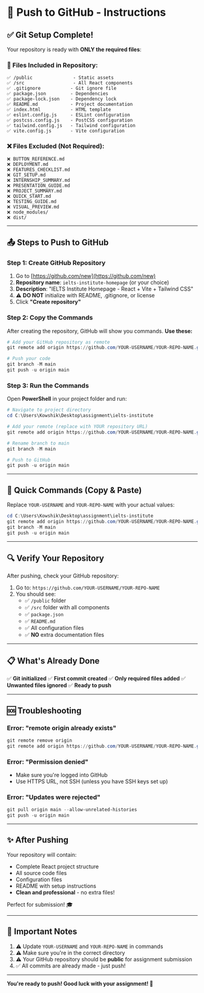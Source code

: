 # 🚀 Push to GitHub - Instructions

## ✅ Git Setup Complete!

Your repository is ready with **ONLY the required files**:

### 📁 Files Included in Repository:
```
✅ /public               - Static assets
✅ /src                  - All React components
✅ .gitignore           - Git ignore file
✅ package.json         - Dependencies
✅ package-lock.json    - Dependency lock
✅ README.md            - Project documentation
✅ index.html           - HTML template
✅ eslint.config.js     - ESLint configuration
✅ postcss.config.js    - PostCSS configuration
✅ tailwind.config.js   - Tailwind configuration
✅ vite.config.js       - Vite configuration
```

### ❌ Files Excluded (Not Required):
```
❌ BUTTON_REFERENCE.md
❌ DEPLOYMENT.md
❌ FEATURES_CHECKLIST.md
❌ GIT_SETUP.md
❌ INTERNSHIP_SUMMARY.md
❌ PRESENTATION_GUIDE.md
❌ PROJECT_SUMMARY.md
❌ QUICK_START.md
❌ TESTING_GUIDE.md
❌ VISUAL_PREVIEW.md
❌ node_modules/
❌ dist/
```

---

## 📤 Steps to Push to GitHub

### Step 1: Create GitHub Repository

1. Go to [https://github.com/new](https://github.com/new)
2. **Repository name**: `ielts-institute-homepage` (or your choice)
3. **Description**: "IELTS Institute Homepage - React + Vite + Tailwind CSS"
4. ⚠️ **DO NOT** initialize with README, .gitignore, or license
5. Click **"Create repository"**

### Step 2: Copy the Commands

After creating the repository, GitHub will show you commands. **Use these:**

```powershell
# Add your GitHub repository as remote
git remote add origin https://github.com/YOUR-USERNAME/YOUR-REPO-NAME.git

# Push your code
git branch -M main
git push -u origin main
```

### Step 3: Run the Commands

Open **PowerShell** in your project folder and run:

```powershell
# Navigate to project directory
cd C:\Users\Kowshik\Desktop\assignment\ielts-institute

# Add your remote (replace with YOUR repository URL)
git remote add origin https://github.com/YOUR-USERNAME/YOUR-REPO-NAME.git

# Rename branch to main
git branch -M main

# Push to GitHub
git push -u origin main
```

---

## 🎯 Quick Commands (Copy & Paste)

Replace `YOUR-USERNAME` and `YOUR-REPO-NAME` with your actual values:

```powershell
cd C:\Users\Kowshik\Desktop\assignment\ielts-institute
git remote add origin https://github.com/YOUR-USERNAME/YOUR-REPO-NAME.git
git branch -M main
git push -u origin main
```

---

## 🔍 Verify Your Repository

After pushing, check your GitHub repository:

1. Go to: `https://github.com/YOUR-USERNAME/YOUR-REPO-NAME`
2. You should see:
   - ✅ `/public` folder
   - ✅ `/src` folder with all components
   - ✅ `package.json`
   - ✅ `README.md`
   - ✅ All configuration files
   - ✅ **NO** extra documentation files

---

## 📋 What's Already Done

✅ **Git initialized**
✅ **First commit created**
✅ **Only required files added**
✅ **Unwanted files ignored**
✅ **Ready to push**

---

## 🆘 Troubleshooting

### Error: "remote origin already exists"
```powershell
git remote remove origin
git remote add origin https://github.com/YOUR-USERNAME/YOUR-REPO-NAME.git
```

### Error: "Permission denied"
- Make sure you're logged into GitHub
- Use HTTPS URL, not SSH (unless you have SSH keys set up)

### Error: "Updates were rejected"
```powershell
git pull origin main --allow-unrelated-histories
git push -u origin main
```

---

## ✨ After Pushing

Your repository will contain:
- Complete React project structure
- All source code files
- Configuration files
- README with setup instructions
- **Clean and professional** - no extra files!

Perfect for submission! 🎓

---

## 📝 Important Notes

1. ⚠️ Update `YOUR-USERNAME` and `YOUR-REPO-NAME` in commands
2. ⚠️ Make sure you're in the correct directory
3. ⚠️ Your GitHub repository should be **public** for assignment submission
4. ✅ All commits are already made - just push!

---

**You're ready to push! Good luck with your assignment! 🚀**
